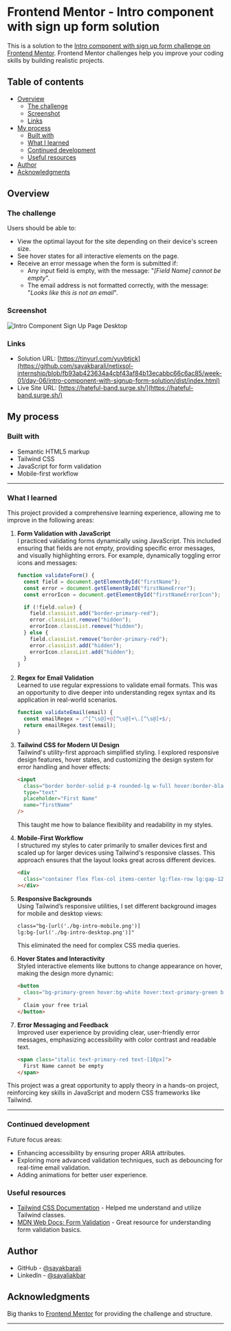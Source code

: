 # Frontend Mentor - Intro component with sign up form solution

This is a solution to the [Intro component with sign up form challenge on Frontend Mentor](https://www.frontendmentor.io/challenges/intro-component-with-signup-form-5cf91bd49edda32581d28fd1). Frontend Mentor challenges help you improve your coding skills by building realistic projects.

## Table of contents

- [Overview](#overview)
  - [The challenge](#the-challenge)
  - [Screenshot](#screenshot)
  - [Links](#links)
- [My process](#my-process)
  - [Built with](#built-with)
  - [What I learned](#what-i-learned)
  - [Continued development](#continued-development)
  - [Useful resources](#useful-resources)
- [Author](#author)
- [Acknowledgments](#acknowledgments)

## Overview

### The challenge

Users should be able to:

- View the optimal layout for the site depending on their device's screen size.
- See hover states for all interactive elements on the page.
- Receive an error message when the form is submitted if:
  - Any input field is empty, with the message: "_[Field Name] cannot be empty_".
  - The email address is not formatted correctly, with the message: "_Looks like this is not an email_".

### Screenshot

![Intro Component Sign Up Page Desktop](https://github.com/user-attachments/assets/d8fc136d-54b8-4888-bfb6-47bd07d318d7)

### Links

- Solution URL: [https://tinyurl.com/yuybtjck](https://github.com/sayakbarali/netixsol-internship/blob/fb93ab423634a4cbf43af84b13ecabbc66c6ac85/week-01/day-06/intro-component-with-signup-form-solution/dist/index.html)
- Live Site URL: [https://hateful-band.surge.sh/](https://hateful-band.surge.sh/)

## My process

### Built with

- Semantic HTML5 markup
- Tailwind CSS
- JavaScript for form validation
- Mobile-first workflow

---

### What I learned

This project provided a comprehensive learning experience, allowing me to improve in the following areas:

1. **Form Validation with JavaScript**  
   I practiced validating forms dynamically using JavaScript. This included ensuring that fields are not empty, providing specific error messages, and visually highlighting errors. For example, dynamically toggling error icons and messages:

   ```js
   function validateForm() {
     const field = document.getElementById("firstName");
     const error = document.getElementById("firstNameError");
     const errorIcon = document.getElementById("firstNameErrorIcon");

     if (!field.value) {
       field.classList.add("border-primary-red");
       error.classList.remove("hidden");
       errorIcon.classList.remove("hidden");
     } else {
       field.classList.remove("border-primary-red");
       error.classList.add("hidden");
       errorIcon.classList.add("hidden");
     }
   }
   ```

2. **Regex for Email Validation**  
   Learned to use regular expressions to validate email formats. This was an opportunity to dive deeper into understanding regex syntax and its application in real-world scenarios.

   ```js
   function validateEmail(email) {
     const emailRegex = /^[^\s@]+@[^\s@]+\.[^\s@]+$/;
     return emailRegex.test(email);
   }
   ```

3. **Tailwind CSS for Modern UI Design**  
   Tailwind's utility-first approach simplified styling. I explored responsive design features, hover states, and customizing the design system for error handling and hover effects:

   ```html
   <input
     class="border border-solid p-4 rounded-lg w-full hover:border-black/100"
     type="text"
     placeholder="First Name"
     name="firstName"
   />
   ```

   This taught me how to balance flexibility and readability in my styles.

4. **Mobile-First Workflow**  
   I structured my styles to cater primarily to smaller devices first and scaled up for larger devices using Tailwind's responsive classes. This approach ensures that the layout looks great across different devices.

   ```html
   <div
     class="container flex flex-col items-center lg:flex-row lg:gap-12 md:w-2/3"
   ></div>
   ```

5. **Responsive Backgrounds**  
   Using Tailwind’s responsive utilities, I set different background images for mobile and desktop views:

   ```html
   class="bg-[url('./bg-intro-mobile.png')]
   lg:bg-[url('./bg-intro-desktop.png')]"
   ```

   This eliminated the need for complex CSS media queries.

6. **Hover States and Interactivity**  
   Styled interactive elements like buttons to change appearance on hover, making the design more dynamic:

   ```html
   <button
     class="bg-primary-green hover:bg-white hover:text-primary-green border-primary-green border-2 rounded-lg"
   >
     Claim your free trial
   </button>
   ```

7. **Error Messaging and Feedback**  
   Improved user experience by providing clear, user-friendly error messages, emphasizing accessibility with color contrast and readable text.

   ```html
   <span class="italic text-primary-red text-[10px]">
     First Name cannot be empty
   </span>
   ```

This project was a great opportunity to apply theory in a hands-on project, reinforcing key skills in JavaScript and modern CSS frameworks like Tailwind.

---

### Continued development

Future focus areas:

- Enhancing accessibility by ensuring proper ARIA attributes.
- Exploring more advanced validation techniques, such as debouncing for real-time email validation.
- Adding animations for better user experience.

### Useful resources

- [Tailwind CSS Documentation](https://tailwindcss.com/docs) - Helped me understand and utilize Tailwind classes.
- [MDN Web Docs: Form Validation](https://developer.mozilla.org/en-US/docs/Learn/Forms/Form_validation) - Great resource for understanding form validation basics.

## Author

- GitHub - [@sayakbarali](https://github.com/sayakbarali/)
- LinkedIn - [@sayaliakbar](https://www.linkedin.com/in/sayaliakbar)

## Acknowledgments

Big thanks to [Frontend Mentor](https://www.frontendmentor.io/) for providing the challenge and structure.

---
